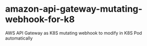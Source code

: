 # amazon-api-gateway-mutating-webhook-for-k8
AWS API Gateway as K8S mutating webhook to modify in K8S Pod automatically
